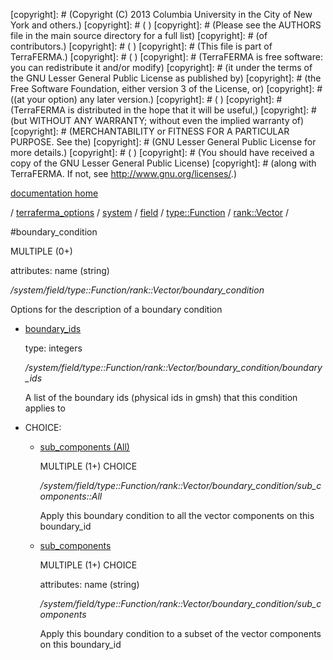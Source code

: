 [copyright]: # (Copyright (C) 2013 Columbia University in the City of New York and others.)
[copyright]: # ( )
[copyright]: # (Please see the AUTHORS file in the main source directory for a full list)
[copyright]: # (of contributors.)
[copyright]: # ( )
[copyright]: # (This file is part of TerraFERMA.)
[copyright]: # ( )
[copyright]: # (TerraFERMA is free software: you can redistribute it and/or modify)
[copyright]: # (it under the terms of the GNU Lesser General Public License as published by)
[copyright]: # (the Free Software Foundation, either version 3 of the License, or)
[copyright]: # ((at your option) any later version.)
[copyright]: # ( )
[copyright]: # (TerraFERMA is distributed in the hope that it will be useful,)
[copyright]: # (but WITHOUT ANY WARRANTY; without even the implied warranty of)
[copyright]: # (MERCHANTABILITY or FITNESS FOR A PARTICULAR PURPOSE. See the)
[copyright]: # (GNU Lesser General Public License for more details.)
[copyright]: # ( )
[copyright]: # (You should have received a copy of the GNU Lesser General Public License)
[copyright]: # (along with TerraFERMA. If not, see <http://www.gnu.org/licenses/>.)

[documentation home](https://github.com/terraferma/terraferma/wiki/Documentation)

/ [terraferma_options](../../../../../terraferma_options.md) / [system](../../../../system.md) / [field](../../../field.md) / [type::Function](../../type__Function.md) / [rank::Vector](../rank__Vector.md) /

#boundary_condition

MULTIPLE (0+) 

attributes: name (string) 

*/system/field/type::Function/rank::Vector/boundary_condition*

Options for the description of a boundary condition

* [boundary_ids](boundary_condition/boundary_ids.md "child")

    type: integers

    */system/field/type::Function/rank::Vector/boundary_condition/boundary_ids*

    A list of the boundary ids (physical ids in gmsh) that this condition applies to  

* CHOICE:
    * [sub_components (All)](boundary_condition/sub_components__All.md "child")

        MULTIPLE (1+) CHOICE 

        */system/field/type::Function/rank::Vector/boundary_condition/sub_components::All*

        Apply this boundary condition to all the vector components on this boundary_id

    * [sub_components](boundary_condition/sub_components.md "child")

        MULTIPLE (1+) CHOICE 

        attributes: name (string) 

        */system/field/type::Function/rank::Vector/boundary_condition/sub_components*

        Apply this boundary condition to a subset of the vector components on this boundary_id

[autogenerated]: # (This file was automatically generated from the schema file:/home/cwilson/repos/github/TerraFERMA/TerraFERMA/buckettools/schemas/function.rng.)

